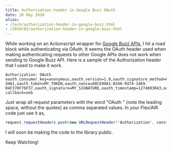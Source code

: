 ```yaml
---
title: Authorization header in Google Buzz OAuth
date: 26 May 2010
alias:
- /tech/authorization-header-in-google-buzz.html
- /2010/05/authorization-header-in-google-buzz.html
---
```


While working on an Actionscript wrapper for 
<a href="http://code.google.com/apis/buzz">Google Buzz APIs</a>, I hit a road block 
while authenticating via OAuth. It seems the OAuth header used when making authenticating 
requests to other Google APIs does not work when sending to Google Buzz API. Here is a 
sample of the Authorization header that I used to make it work.

<!-- break here -->

```
Authorization: OAuth oauth_consumer_key=anonymous,oauth_version=1.0,oauth_signature_method=HMAC- SHA1,oauth_token=MY_TOKEN,oauth_nonce=D8CE99A1-B346-9474-1469-D4F370F76F37,oauth_signature=MY_SIGNATURE,oauth_timestamp=1274883043,oauth_ callback=oob
```

Just wrap all request parameters with the word "OAuth " (note the leading space, without the quotes) 
as comma separated values. In your Flex/AIR code just use it as, 

```actionscript
request.requestHeaders.push(new URLRequestHeader('Authorization', constructedHeader));
```

I will soon be making the code to the library public.

Keep Watching!